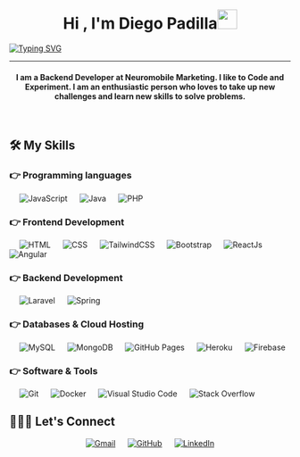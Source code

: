 <h1 align="center">Hi , I'm Diego Padilla<img src="https://media.giphy.com/media/hvRJCLFzcasrR4ia7z/giphy.gif" width="35"></h1>

<p align="center">

<a href="https://git.io/typing-svg"><img src="https://readme-typing-svg.herokuapp.com?font=Fira+Code&pause=1000&center=true&width=500&lines=Backend+Developer;Web+Engineering+Master+Student;Frontend+Enthusiast" alt="Typing SVG" /></a>

</p>

<hr/>

<h4 align="center">I am a Backend Developer at Neuromobile Marketing. I like to Code and Experiment. I am an enthusiastic person who loves to take up new challenges and learn new skills to solve problems.</h4>

<br>

##  🛠️ My Skills

###  👉 Programming languages

<p align="left" >

  &emsp;
  <img alt="JavaScript" src="https://img.shields.io/badge/JavaScript-F7DF1E?style=for-the-badge&logo=JavaScript&logoColor=white">
  &emsp;
  <img alt="Java" src="https://img.shields.io/badge/Java-ED8B00?style=for-the-badge&logo=openjdk&logoColor=white">
  &emsp;
  <img alt="PHP" src="https://img.shields.io/badge/PHP-777BB4?style=for-the-badge&logo=php&logoColor=white"/>

</p>

###  👉 Frontend Development

<p align="left">

&emsp;
<img alt="HTML" src="https://img.shields.io/badge/HTML5-E34F26?style=for-the-badge&logo=html5&logoColor=white">
&emsp;
<img alt="CSS" src="https://img.shields.io/badge/CSS3-1572B6?style=for-the-badge&logo=css3&logoColor=white">
&emsp;
<img alt="TailwindCSS" src="https://img.shields.io/badge/Tailwind_CSS-38B2AC?style=for-the-badge&logo=tailwind-css&logoColor=white">
&emsp;
<img alt="Bootstrap" src="https://img.shields.io/badge/Bootstrap-563D7C?style=for-the-badge&logo=bootstrap&logoColor=white"/>
&emsp;
<img alt="ReactJs" src="https://img.shields.io/badge/React-20232A?style=for-the-badge&logo=react&logoColor=61DAFB"/>
&emsp;
<img alt="Angular" src="https://img.shields.io/badge/Angular-DD0031?style=for-the-badge&logo=angular&logoColor=white"/>

</p>

###  👉 Backend Development

<p align="left">
  
&emsp;
<img alt="Laravel" src="https://img.shields.io/badge/Laravel-FF2D20?style=for-the-badge&logo=laravel&logoColor=white"/>
&emsp;
<img alt="Spring" src="https://img.shields.io/badge/Spring-6DB33F?style=for-the-badge&logo=spring&logoColor=white"/>
  
</p>

###  👉 Databases & Cloud Hosting

<p align="left">

&emsp;
<img alt="MySQL" src="https://img.shields.io/badge/MySQL-00000F?style=for-the-badge&logo=mysql&logoColor=white">
&emsp;
<img alt="MongoDB" src ="https://img.shields.io/badge/MongoDB-4EA94B?style=for-the-badge&logo=mongodb&logoColor=white"/>
&emsp;
<img alt="GitHub Pages" src="https://img.shields.io/badge/Vercel-000000?style=for-the-badge&logo=vercel&logoColor=white">
&emsp;
<img alt="Heroku" src="https://img.shields.io/badge/Heroku-430098?style=for-the-badge&logo=heroku&logoColor=white">
&emsp;
<img alt="Firebase" src ="https://img.shields.io/badge/Firebase-039BE5?style=for-the-badge&logo=Firebase&logoColor=white">

</p>


### 👉 Software & Tools

<p>

&emsp;
<img alt="Git" src="https://img.shields.io/badge/GIT-E44C30?style=for-the-badge&logo=git&logoColor=white">
&emsp;
<img alt="Docker" src="https://img.shields.io/badge/docker-%230db7ed.svg?style=for-the-badge&logo=docker&logoColor=white">
&emsp;
<img alt="Visual Studio Code" src="https://img.shields.io/badge/Visual_Studio_Code-0078D4?style=for-the-badge&logo=visual%20studio%20code&logoColor=white">
&emsp;
<img alt="Stack Overflow" src="https://img.shields.io/badge/Stack%20Overflow-F58025?style=for-the-badge&logo=Stack%20Overflow&logoColor=white">

</p>


##  🙋🏽‍♂️ Let's Connect

<p align="center">
<a href="mailto:diegopadilla6@gmail.com"><img src="https://img.shields.io/badge/Gmail-D14836?style=for-the-badge&logo=gmail&logoColor=white" alt="Gmail"/></a>
&emsp;
<a href="https://github.com/dieegopa"><img src="https://img.shields.io/badge/GitHub-100000?style=for-the-badge&logo=github&logoColor=white" alt="GitHub"/></a>
&emsp;
<a href="https://linkedin.com/in/diego-padilla-quimbiulco"><img src="https://img.shields.io/badge/LinkedIn-0077B5?style=for-the-badge&logo=linkedin&logoColor=white" alt="LinkedIn"/></a>
</p>
